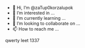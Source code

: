 - 👋 Hi, I’m @zaTup0korzalupok
- 👀 I’m interested in ...
- 🌱 I’m currently learning ...
- 💞️ I’m looking to collaborate on ...
- 📫 How to reach me ...

qwerty 
leet 1337
<!---
zaTup0korzalupok/zaTup0korzalupok is a ✨ special ✨ repository because its `README.md` (this file) appears on your GitHub profile.
You can click the Preview link to take a look at your changes.
--->
